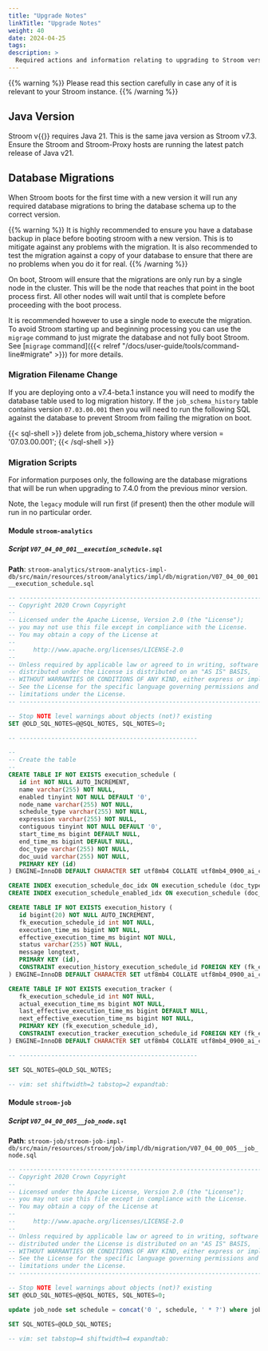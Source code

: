 ```yaml
---
title: "Upgrade Notes"
linkTitle: "Upgrade Notes"
weight: 40
date: 2024-04-25
tags: 
description: >
  Required actions and information relating to upgrading to Stroom version 7.4.
---
```


{{% warning %}}
Please read this section carefully in case any of it is relevant to your Stroom instance.
{{% /warning %}}


## Java Version

Stroom v{{<branch >}} requires Java 21.
This is the same java version as Stroom v7.3.
Ensure the Stroom and Stroom-Proxy hosts are running the latest patch release of Java v21.


## Database Migrations

When Stroom boots for the first time with a new version it will run any required database migrations to bring the database schema up to the correct version.

{{% warning %}}
It is highly recommended to ensure you have a database backup in place before booting stroom with a new version.
This is to mitigate against any problems with the migration.
It is also recommended to test the migration against a copy of your database to ensure that there are no problems when you do it for real.
{{% /warning %}}

On boot, Stroom will ensure that the migrations are only run by a single node in the cluster.
This will be the node that reaches that point in the boot process first.
All other nodes will wait until that is complete before proceeding with the boot process.

It is recommended however to use a single node to execute the migration.
To avoid Stroom starting up and beginning processing you can use the `migrage` command to just migrate the database and not fully boot Stroom.
See [`migrage` command]({{< relref "/docs/user-guide/tools/command-line#migrate" >}}) for more details.


### Migration Filename Change

If you are deploying onto a v7.4-beta.1 instance you will need to modify the database table used to log migration history.
If the `job_schema_history` table contains version `07.03.00.001` then you will need to run the following SQL against the database to prevent Stroom from failing the migration on boot.

{{< sql-shell >}}
delete from job_schema_history where version = '07.03.00.001';
{{< /sql-shell >}}



### Migration Scripts

<!--
#############################################################################################
#                                                                                           #
#  This section is auto-generated by TestListDbMigrations.listDbMigrationsForLatestVersion  #
#                                                                                           #
#############################################################################################
-->

For information purposes only, the following are the database migrations that will be run when upgrading to 7.4.0 from the previous minor version.

Note, the `legacy` module will run first (if present) then the other module will run in no particular order.

#### Module `stroom-analytics`

##### Script `V07_04_00_001__execution_schedule.sql`

**Path**: `stroom-analytics/stroom-analytics-impl-db/src/main/resources/stroom/analytics/impl/db/migration/V07_04_00_001__execution_schedule.sql`

```sql
-- ------------------------------------------------------------------------
-- Copyright 2020 Crown Copyright
--
-- Licensed under the Apache License, Version 2.0 (the "License");
-- you may not use this file except in compliance with the License.
-- You may obtain a copy of the License at
--
--     http://www.apache.org/licenses/LICENSE-2.0
--
-- Unless required by applicable law or agreed to in writing, software
-- distributed under the License is distributed on an "AS IS" BASIS,
-- WITHOUT WARRANTIES OR CONDITIONS OF ANY KIND, either express or implied.
-- See the License for the specific language governing permissions and
-- limitations under the License.
-- ------------------------------------------------------------------------

-- Stop NOTE level warnings about objects (not)? existing
SET @OLD_SQL_NOTES=@@SQL_NOTES, SQL_NOTES=0;

-- --------------------------------------------------

--
-- Create the table
--
CREATE TABLE IF NOT EXISTS execution_schedule (
   id int NOT NULL AUTO_INCREMENT,
   name varchar(255) NOT NULL,
   enabled tinyint NOT NULL DEFAULT '0',
   node_name varchar(255) NOT NULL,
   schedule_type varchar(255) NOT NULL,
   expression varchar(255) NOT NULL,
   contiguous tinyint NOT NULL DEFAULT '0',
   start_time_ms bigint DEFAULT NULL,
   end_time_ms bigint DEFAULT NULL,
   doc_type varchar(255) NOT NULL,
   doc_uuid varchar(255) NOT NULL,
   PRIMARY KEY (id)
) ENGINE=InnoDB DEFAULT CHARACTER SET utf8mb4 COLLATE utf8mb4_0900_ai_ci;

CREATE INDEX execution_schedule_doc_idx ON execution_schedule (doc_type, doc_uuid);
CREATE INDEX execution_schedule_enabled_idx ON execution_schedule (doc_type, doc_uuid, enabled, node_name);

CREATE TABLE IF NOT EXISTS execution_history (
   id bigint(20) NOT NULL AUTO_INCREMENT,
   fk_execution_schedule_id int NOT NULL,
   execution_time_ms bigint NOT NULL,
   effective_execution_time_ms bigint NOT NULL,
   status varchar(255) NOT NULL,
   message longtext,
   PRIMARY KEY (id),
   CONSTRAINT execution_history_execution_schedule_id FOREIGN KEY (fk_execution_schedule_id) REFERENCES execution_schedule (id)
) ENGINE=InnoDB DEFAULT CHARACTER SET utf8mb4 COLLATE utf8mb4_0900_ai_ci;

CREATE TABLE IF NOT EXISTS execution_tracker (
   fk_execution_schedule_id int NOT NULL,
   actual_execution_time_ms bigint NOT NULL,
   last_effective_execution_time_ms bigint DEFAULT NULL,
   next_effective_execution_time_ms bigint NOT NULL,
   PRIMARY KEY (fk_execution_schedule_id),
   CONSTRAINT execution_tracker_execution_schedule_id FOREIGN KEY (fk_execution_schedule_id) REFERENCES execution_schedule (id)
) ENGINE=InnoDB DEFAULT CHARACTER SET utf8mb4 COLLATE utf8mb4_0900_ai_ci;

-- --------------------------------------------------

SET SQL_NOTES=@OLD_SQL_NOTES;

-- vim: set shiftwidth=2 tabstop=2 expandtab:

```


#### Module `stroom-job`

##### Script `V07_04_00_005__job_node.sql`

**Path**: `stroom-job/stroom-job-impl-db/src/main/resources/stroom/job/impl/db/migration/V07_04_00_005__job_node.sql`

```sql
-- ------------------------------------------------------------------------
-- Copyright 2020 Crown Copyright
--
-- Licensed under the Apache License, Version 2.0 (the "License");
-- you may not use this file except in compliance with the License.
-- You may obtain a copy of the License at
--
--     http://www.apache.org/licenses/LICENSE-2.0
--
-- Unless required by applicable law or agreed to in writing, software
-- distributed under the License is distributed on an "AS IS" BASIS,
-- WITHOUT WARRANTIES OR CONDITIONS OF ANY KIND, either express or implied.
-- See the License for the specific language governing permissions and
-- limitations under the License.
-- ------------------------------------------------------------------------

-- Stop NOTE level warnings about objects (not)? existing
SET @OLD_SQL_NOTES=@@SQL_NOTES, SQL_NOTES=0;

update job_node set schedule = concat('0 ', schedule, ' * ?') where job_type = 1 and regexp_like(schedule, '^[^ ]+ [^ ]+ [^ ]+$');

SET SQL_NOTES=@OLD_SQL_NOTES;

-- vim: set tabstop=4 shiftwidth=4 expandtab:

```

